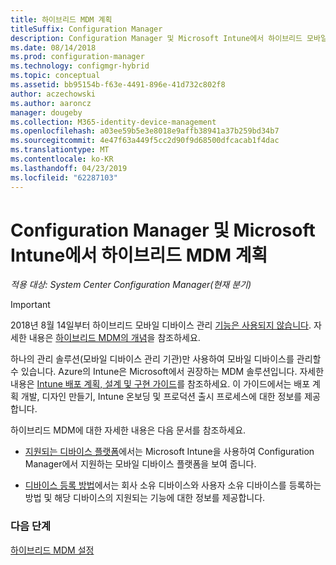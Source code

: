 ```yaml
---
title: 하이브리드 MDM 계획
titleSuffix: Configuration Manager
description: Configuration Manager 및 Microsoft Intune에서 하이브리드 모바일 디바이스 관리를 계획합니다.
ms.date: 08/14/2018
ms.prod: configuration-manager
ms.technology: configmgr-hybrid
ms.topic: conceptual
ms.assetid: bb95154b-f63e-4491-896e-41d732c802f8
author: aczechowski
ms.author: aaroncz
manager: dougeby
ms.collection: M365-identity-device-management
ms.openlocfilehash: a03ee59b5e3e8018e9affb38941a37b259bd34b7
ms.sourcegitcommit: 4e47f63a449f5cc2d90f9d68500dfcacab1f4dac
ms.translationtype: MT
ms.contentlocale: ko-KR
ms.lasthandoff: 04/23/2019
ms.locfileid: "62287103"
---
```

# <a name="plan-for-hybrid-mdm-with-configuration-manager-and-microsoft-intune"></a>Configuration Manager 및 Microsoft Intune에서 하이브리드 MDM 계획

*적용 대상: System Center Configuration Manager(현재 분기)*


> [!Important]  
> 2018년 8월 14일부터 하이브리드 모바일 디바이스 관리 [기능은 사용되지 않습니다](/sccm/core/plan-design/changes/deprecated/removed-and-deprecated-cmfeatures). 자세한 내용은 [하이브리드 MDM의 개념](/sccm/mdm/understand/hybrid-mobile-device-management)을 참조하세요.<!--Intune feature 2683117-->  


하나의 관리 솔루션(모바일 디바이스 관리 기관)만 사용하여 모바일 디바이스를 관리할 수 있습니다. Azure의 Intune은 Microsoft에서 권장하는 MDM 솔루션입니다. 자세한 내용은 [Intune 배포 계획, 설계 및 구현 가이드](https://docs.microsoft.com/intune/plan-design/introduction)를 참조하세요. 이 가이드에서는 배포 계획 개발, 디자인 만들기, Intune 온보딩 및 프로덕션 출시 프로세스에 대한 정보를 제공합니다.

하이브리드 MDM에 대한 자세한 내용은 다음 문서를 참조하세요.
- [지원되는 디바이스 플랫폼](supported-device-platforms-for-hybrid.md)에서는 Microsoft Intune을 사용하여 Configuration Manager에서 지원하는 모바일 디바이스 플랫폼을 보여 줍니다.

- [디바이스 등록 방법](device-enrollment-methods.md)에서는 회사 소유 디바이스와 사용자 소유 디바이스를 등록하는 방법 및 해당 디바이스의 지원되는 기능에 대한 정보를 제공합니다.


### <a name="next-steps"></a>다음 단계

 [하이브리드 MDM 설정](../deploy-use/setup-hybrid-mdm.md)
